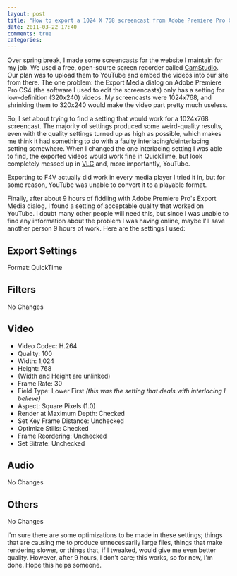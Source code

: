 ```yaml
---
layout: post
title: "How to export a 1024 X 768 screencast from Adobe Premiere Pro CS4 to Youtube"
date: 2011-03-22 17:40
comments: true
categories:
---
```


Over spring break, I made some screencasts for the [website](http://www.umoch.org/) I maintain for my job. We used a free, open-source screen recorder called [CamStudio](http://camstudio.org/). Our plan was to upload them to YouTube and embed the videos into our site from there.  The one problem: the Export Media dialog on Adobe Premiere Pro CS4 (the software I used to edit the screencasts) only has a setting for low-definition (320x240) videos. My screencasts were 1024x768, and shrinking them to 320x240 would make the video part pretty much useless.

So, I set about trying to find a setting that would work for a 1024x768 screencast. The majority of settings produced some weird-quality results, even with the quality settings turned up as high as possible, which makes me think it had something to do with a faulty interlacing/deinterlacing setting somewhere.  When I changed the one interlacing setting I was able to find, the exported videos would work fine in QuickTime, but look completely messed up in [VLC](http://www.videolan.org/vlc/) and, more importantly, YouTube.

Exporting to F4V actually did work in every media player I tried it in, but for some reason, YouTube was unable to convert it to a playable format.

Finally, after about 9 hours of fiddling with Adobe Premiere Pro's Export Media dialog, I found a setting of acceptable quality that worked on YouTube.  I doubt many other people will need this, but since I was unable to find any information about the problem I was having online, maybe I'll save another person 9 hours of work.  Here are the settings I used:

Export Settings
---------------
Format: QuickTime

Filters
-------
No Changes

Video
-----
* Video Codec: H.264
* Quality: 100
* Width: 1,024
* Height: 768
* (Width and Height are unlinked)
* Frame Rate: 30
* Field Type: Lower First *(this was the setting that deals with interlacing I believe)*
* Aspect: Square Pixels (1.0)
* Render at Maximum Depth: Checked
* Set Key Frame Distance: Unchecked
* Optimize Stills: Checked
* Frame Reordering: Unchecked
* Set Bitrate: Unchecked

Audio
-----
No Changes

Others
------
No Changes

I'm sure there are some optimizations to be made in these settings; things that are causing me to produce unnecessarily large files, things that make rendering slower, or things that, if I tweaked, would give me even better quality. However, after 9 hours, I don't care; this works, so for now, I'm done.  Hope this helps someone.